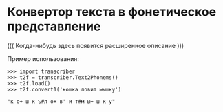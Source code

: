 # Конвертор текста в фонетическое представление

((( Когда-нибудь здесь появится расширенное описание )))


Пример использования:

```
>>> import transcriber
>>> t2f = transcriber.Text2Phonems()
>>> t2f.load()
>>> t2f.convert1('кошка ловит мышку')

"к о+ ш к ъ#л о+ в' и т#м ы+ ш к у"
```
